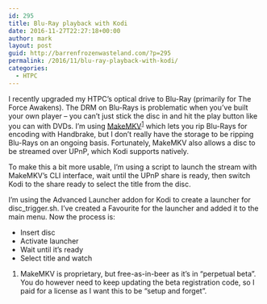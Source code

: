 ```yaml
---
id: 295
title: Blu-Ray playback with Kodi
date: 2016-11-27T22:27:18+00:00
author: mark
layout: post
guid: http://barrenfrozenwasteland.com/?p=295
permalink: /2016/11/blu-ray-playback-with-kodi/
categories:
  - HTPC
---
```

I recently upgraded my HTPC&#8217;s optical drive to Blu-Ray (primarily for The Force Awakens). The DRM on Blu-Rays is problematic when you&#8217;ve built your own player &#8211; you can&#8217;t just stick the disc in and hit the play button like you can with DVDs. I&#8217;m using [MakeMKV](http://www.makemkv.com/)<sup><a href="#makemkvfootnote">1</a></sup> which lets you rip Blu-Rays for encoding with Handbrake, but I don&#8217;t really have the storage to be ripping Blu-Rays on an ongoing basis. Fortunately, MakeMKV also allows a disc to be streamed over UPnP, which Kodi supports natively.

To make this a bit more usable, I&#8217;m using a script to launch the stream with MakeMKV&#8217;s CLI interface, wait until the UPnP share is ready, then switch Kodi to the share ready to select the title from the disc.



I&#8217;m using the Advanced Launcher addon for Kodi to create a launcher for disc_trigger.sh. I&#8217;ve created a Favourite for the launcher and added it to the main menu. Now the process is:

  * Insert disc
  * Activate launcher
  * Wait until it&#8217;s ready
  * Select title and watch

  1. <a name="makemkvfootnote"></a>MakeMKV is proprietary, but free-as-in-beer as it&#8217;s in &#8220;perpetual beta&#8221;. You do however need to keep updating the beta registration code, so I paid for a license as I want this to be &#8220;setup and forget&#8221;.
